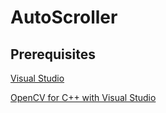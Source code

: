 # AutoScroller

## Prerequisites
[Visual Studio](https://visualstudio.microsoft.com/)

[OpenCV for C++ with Visual Studio](https://www.opencv-srf.com/2017/11/install-opencv-with-visual-studio.html)
